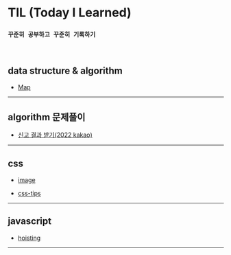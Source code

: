 # TIL (Today I Learned)    


### `꾸준히 공부하고 꾸준히 기록하기`


<br>   

## data structure & algorithm   

- <a href="https://github.com/jiyun1006/TIL/blob/main/data-structrue%26algorithm/Map.md">Map</a>   

---   


## algorithm 문제풀이    

- <a href="https://github.com/jiyun1006/TIL/blob/main/algorithm-test/programmers/2022-kakao(repoter).md">신고 결과 받기(2022 kakao)</a>

---

## css   

- <a href="https://github.com/jiyun1006/TIL/blob/main/CSS(SCSS)/image.md">image</a>   

- <a href="https://github.com/jiyun1006/TIL/blob/main/CSS(SCSS)/tips.md">css-tips</a>

---

## javascript

- <a href="https://github.com/jiyun1006/TIL/blob/main/JS/hoisting.md">hoisting</a>   

---   


